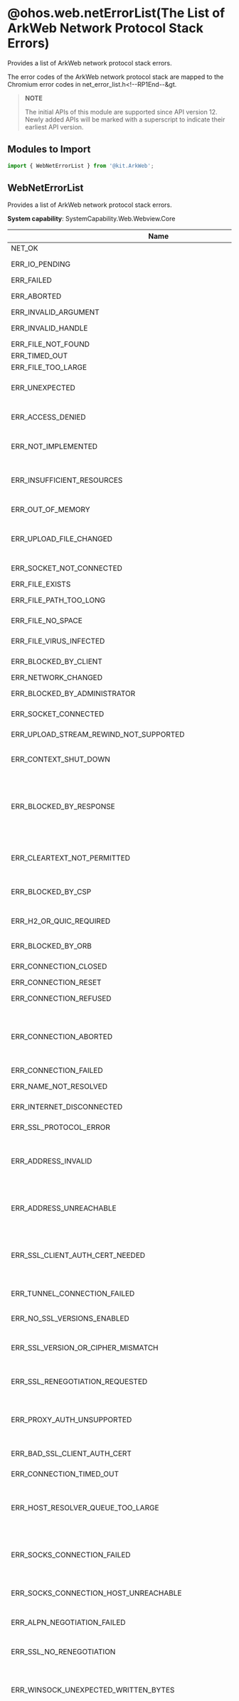 # @ohos.web.netErrorList(The List of ArkWeb Network Protocol Stack Errors)
<!--Kit: ArkWeb-->
<!--Subsystem: Web-->
<!--Owner: @aohui-->
<!--Designer: @yaomingliu-->
<!--Tester: @ghiker-->
<!--Adviser: @HelloCrease-->

Provides a list of ArkWeb network protocol stack errors.

The error codes of the ArkWeb network protocol stack are mapped to the Chromium error codes in <!--RP1-->net_error_list.h<!--RP1End--&gt.

> **NOTE**
> 
> The initial APIs of this module are supported since API version 12. Newly added APIs will be marked with a superscript to indicate their earliest API version.

## Modules to Import

```js
import { WebNetErrorList } from '@kit.ArkWeb';
```

## WebNetErrorList

Provides a list of ArkWeb network protocol stack errors.

**System capability**: SystemCapability.Web.Webview.Core

| Name         | Value| Description                                     |
| ------------- | -- |----------------------------------------- |
|NET_OK | 0 |  The access is normal. |
|ERR_IO_PENDING | -1 | The asynchronous I/O operation is pending.|
|ERR_FAILED | -2 | A common error occurs.|
|ERR_ABORTED | -3 | The operation is aborted.|
|ERR_INVALID_ARGUMENT | -4 | The parameter is invalid.|
|ERR_INVALID_HANDLE | -5 | The handle of the file descriptor is invalid.|
|ERR_FILE_NOT_FOUND | -6 | The file is not found.|
|ERR_TIMED_OUT | -7 | The operation times out.|
|ERR_FILE_TOO_LARGE | -8 | The file is too large.|
|ERR_UNEXPECTED | -9 | The problem is not expected or specifically handled.|
|ERR_ACCESS_DENIED | -10 | The access to resources other than the network is denied.|
|ERR_NOT_IMPLEMENTED | -11 | The operation fails because the function is not implemented.|
|ERR_INSUFFICIENT_RESOURCES | -12 | The resources required for system or program execution are insufficient.|
|ERR_OUT_OF_MEMORY | -13 | A memory overflow occurs.|
|ERR_UPLOAD_FILE_CHANGED | -14 | The file cannot be uploaded because the file modification time is not as expected.|
|ERR_SOCKET_NOT_CONNECTED | -15 | The socket is disconnected.|
|ERR_FILE_EXISTS | -16 | The file already exists.|
|ERR_FILE_PATH_TOO_LONG | -17 | The file path or file name is too long.|
|ERR_FILE_NO_SPACE | -18 | The disk space is insufficient. |
|ERR_FILE_VIRUS_INFECTED | -19 | The file contains viruses.|
|ERR_BLOCKED_BY_CLIENT | -20 | The request is blocked by the client.|
|ERR_NETWORK_CHANGED | -21 | The network is changed.|
|ERR_BLOCKED_BY_ADMINISTRATOR | -22 | The request is blocked by the administrator.|
|ERR_SOCKET_CONNECTED | -23 | The socket is already connected.|
|ERR_UPLOAD_STREAM_REWIND_NOT_SUPPORTED | -25 | The stream rewinding is not supported.|
|ERR_CONTEXT_SHUT_DOWN | -26 | The request fails because the context is closed.|
|ERR_BLOCKED_BY_RESPONSE | -27 | The request is blocked by response from headers such as X-Frame-Options, Content Security Policy, and Cross Origin Resource Policy.|
|ERR_CLEARTEXT_NOT_PERMITTED | -29 | The request fails because cleartext is not permitted by the system policy.|
|ERR_BLOCKED_BY_CSP | -30 | The request is blocked by the Content Security Policy.|
|ERR_H2_OR_QUIC_REQUIRED | -31 |  The request is blocked because there is no H/2 or QUIC session.|
|ERR_BLOCKED_BY_ORB | -32 | The request is blocked by CORB or ORB.|
|ERR_CONNECTION_CLOSED | -100 |  The connection has been closed.|
|ERR_CONNECTION_RESET | -101 |  The connection is reset.|
|ERR_CONNECTION_REFUSED | -102 | The connection is refused.|
|ERR_CONNECTION_ABORTED | -103 | The connection times out because the ACK message for sending data is not received. This may contain a FIN packet.|
|ERR_CONNECTION_FAILED | -104 |  The connection failed.|
|ERR_NAME_NOT_RESOLVED | -105 |  The domain name cannot be resolved.|
|ERR_INTERNET_DISCONNECTED | -106 | The Internet is disconnected.|
|ERR_SSL_PROTOCOL_ERROR | -107 | The SSL protocol is incorrect.|
|ERR_ADDRESS_INVALID | -108 |  The IP address or port number is invalid (for example, IP address 0 or port 0 cannot be connected).|
|ERR_ADDRESS_UNREACHABLE | -109 |  The IP address is unreachable. This means that there is no route to the specified host or network.|
|ERR_SSL_CLIENT_AUTH_CERT_NEEDED | -110 |  The server specifies that the client needs to provide an SSL certificate for authentication.|
|ERR_TUNNEL_CONNECTION_FAILED | -111 |  The tunnel connection to the proxy cannot be established.|
|ERR_NO_SSL_VERSIONS_ENABLED | -112 | No version of the SSL protocol is supported.|
|ERR_SSL_VERSION_OR_CIPHER_MISMATCH | -113 | The client and server do not support the common SSL protocol version or cipher suite.|
|ERR_SSL_RENEGOTIATION_REQUESTED | -114 | The server requests renegotiation (rehandshake).|
|ERR_PROXY_AUTH_UNSUPPORTED | -115 | The proxy requests authentication when the method for tunnel connection is not supported.|
|ERR_BAD_SSL_CLIENT_AUTH_CERT | -117 | The SSL client certificate is incorrect.|
|ERR_CONNECTION_TIMED_OUT | -118 | The connection times out.|
|ERR_HOST_RESOLVER_QUEUE_TOO_LARGE | -119 | The request in the queue is aborted because there are too many pending DNS resolutions.|
|ERR_SOCKS_CONNECTION_FAILED | -120 |  The connection between the SOCKS proxy server and the target host fails to be established.   |
|ERR_SOCKS_CONNECTION_HOST_UNREACHABLE | -121 | The domain name of the SOCKS proxy server is unreachable.|
|ERR_ALPN_NEGOTIATION_FAILED | -122 | The request for negotiating the standby protocol fails.|
|ERR_SSL_NO_RENEGOTIATION | -123 | The server sends an **SSL no_regregation** alert message.|
|ERR_WINSOCK_UNEXPECTED_WRITTEN_BYTES | -124 | Winsock sometimes reports that more data is written than is passed. This may be caused by LSP damage.|
|ERR_SSL_DECOMPRESSION_FAILURE_ALERT | -125 | The SSL peer sent a decompression failure alert to the local end. This usually occurs when the peer mistakenly believes that it supports DEFLATE compression.|
|ERR_SSL_BAD_RECORD_MAC_ALERT | -126 | The SSL peer sent a **bad_record_mac** alert to the local end. This may occur on a server that is not support DELEGATE.|
|ERR_PROXY_AUTH_REQUESTED | -127 | The proxy requests authentication for tunnel establishment.|
|ERR_PROXY_CONNECTION_FAILED | -130 | The connection to the proxy server cannot be established. This is because an error occurs when resolving the domain name or connecting to the socket. Note that this does not include failures during the HTTP CONNECT.|
|ERR_MANDATORY_PROXY_CONFIGURATION_FAILED | -131 |  The forcible proxy configuration cannot be used. Currently, this means that a mandatory PAC script cannot be obtained, parsed, or executed.|
|ERR_PRECONNECT_MAX_SOCKET_LIMIT | -133 | The limit of the socket pool is exceeded during pre-connection. Therefore, you do not need to try to pre-connect more sockets.|
|ERR_SSL_CLIENT_AUTH_PRIVATE_KEY_ACCESS_DENIED | -134 |  The access to the private key of the SSL client certificate is denied.|
|ERR_SSL_CLIENT_AUTH_CERT_NO_PRIVATE_KEY | -135 | The SSL client certificate does not have a private key.|
|ERR_PROXY_CERTIFICATE_INVALID | -136 |  The certificate provided by the HTTPS proxy is invalid.|
|ERR_NAME_RESOLUTION_FAILED | -137 | The domain name resolution (DNS) failed.|
|ERR_NETWORK_ACCESS_DENIED | -138 | The network is disabled.|
|ERR_TEMPORARILY_THROTTLED | -139 | This request was canceled due to throttling to avoid DDoS.|
|ERR_HTTPS_PROXY_TUNNEL_RESPONSE_REDIRECT | -140 |  The request for creating an SSL tunnel connection through the HTTPS proxy receives 302. (The response may contain the description of the request failure cause.)|
|ERR_SSL_CLIENT_AUTH_SIGNATURE_FAILED | -141 | The private key of the client certificate cannot be used to sign the CertificateVerify data in SSL handshake process.|
|ERR_MSG_TOO_BIG | -142 | The message is too large to be transmitted. (For example, UDP messages exceed the size threshold).|
|ERR_WS_PROTOCOL_ERROR | -145 | The WebSocket protocol is incorrect. This error indicates that the connection is being terminated due to a frame format error or a conflict with other protocols.|
|ERR_ADDRESS_IN_USE | -147 | The address is already in use.|
|ERR_SSL_HANDSHAKE_NOT_COMPLETED | -148 | The operation failed because the SSL handshake is not complete.|
|ERR_SSL_BAD_PEER_PUBLIC_KEY | -149 | The SSL public key is incorrect.|
|ERR_SSL_PINNED_KEY_NOT_IN_CERT_CHAIN | -150 | The received certificate does not match the public key specified by the built-in domain name.|
|ERR_CLIENT_AUTH_CERT_TYPE_UNSUPPORTED | -151 | The server's request for a client certificate is not supported by the local host.|
|ERR_SSL_DECRYPT_ERROR_ALERT | -153 | The SSL peer sent a **decrypt_error** alert to the local end. This error usually occurs when the peer cannot verify the signature (in CertificateVerify or ServerKeyExchange) or validate the Finished message.|
|ERR_WS_THROTTLE_QUEUE_TOO_LARGE | -154 | There are too many suspended WebSocketJob instances. Therefore, new Job instances are not pushed to the queue.|
|ERR_SSL_SERVER_CERT_CHANGED | -156 | The SSL server certificate is changed during renegotiation.|
|ERR_SSL_UNRECOGNIZED_NAME_ALERT | -159 | The SSL server sent a fatal unknown alert to the local end.|
|ERR_SOCKET_SET_RECEIVE_BUFFER_SIZE_ERROR | -160 | The receive buffer size of the socket is not set as requested.|
|ERR_SOCKET_SET_SEND_BUFFER_SIZE_ERROR | -161 | The send buffer size of the socket is not set as requested.|
|ERR_SOCKET_RECEIVE_BUFFER_SIZE_UNCHANGEABLE | -162 | The **setsockopt()** returned a success code, but the receive buffer size of the socket is not set as requested.|
|ERR_SOCKET_SEND_BUFFER_SIZE_UNCHANGEABLE | -163 | The **setsockopt()** returned a success code, but the send buffer size of the socket is not set as requested.|
|ERR_SSL_CLIENT_AUTH_CERT_BAD_FORMAT | -164 | The client certificate cannot be imported into the SSL library from the platform store.|
|ERR_ICANN_NAME_COLLISION | -166 | The host name is resolved to an IP address list containing the IPv4 address 127.0.53.53. This is a special IP address recommended by ICANN. It is used to indicate that there is a name conflict and remind administrators of potential problems.|
|ERR_SSL_SERVER_CERT_BAD_FORMAT | -167 | The SSL server provides a certificate that cannot be decoded. This is not a certificate error code because no X509Certificate object is available. This error is fatal.|
|ERR_CT_STH_PARSING_FAILED | -168 | The Certificate Transparency failed to parse the signed tree head.|
|ERR_CT_STH_INCOMPLETE | -169 | The Certificate Transparency parsed signed tree head successfully, but some information is missing.|
|ERR_UNABLE_TO_REUSE_CONNECTION_FOR_PROXY_AUTH | -170 | The attempt to re-send proxy authentication credentials failed because the AuthController has not generated the credentials yet. The caller should reconnect the AuthController.|
|ERR_CT_CONSISTENCY_PROOF_PARSING_FAILED | -171 | The Certificate Transparency failed to parse the consistency proof.|
|ERR_SSL_OBSOLETE_CIPHER | -172 | The SSL server requires an unsupported cipher suite, which has been deleted. This error will immediately occurs in a rollback of one or two versions after the cipher suite is deleted, after which the rollback will be deleted.|
|ERR_WS_UPGRADE | -173 | The WebSocket handshake is completed, the connection has been upgraded, and the URLRequest is canceled.|
|ERR_READ_IF_READY_NOT_IMPLEMENTED | -174 | The ReadIfReady of socket is not implemented. |
|ERR_NO_BUFFER_SPACE | -176 | No socket buffer space is available.|
|ERR_SSL_CLIENT_AUTH_NO_COMMON_ALGORITHMS | -177 | There is no common signature algorithm between the private key of the local end certificate and the preferences of the server.|
|ERR_EARLY_DATA_REJECTED | -178 | TLS 1.3 early data is rejected by the server. This error will be received before any data is returned from the socket. Retry the request when early data is disabled.|
|ERR_WRONG_VERSION_ON_EARLY_DATA | -179 | The TLS 1.3 early data version is incorrect.|
|ERR_TLS13_DOWNGRADE_DETECTED | -180 | TLS 1.3 is enabled, but an earlier version has been negotiated. This error indicates that it supports TLS 1.3. This is part of the security check in TLS 1.3, but it may also indicate that the user is using a problematic TLS-terminating proxy.|
|ERR_SSL_KEY_USAGE_INCOMPATIBLE | -181 | The server's certificate has a keyUsage extension that is incompatible with the negotiated TLS key exchange method.|
|ERR_INVALID_ECH_CONFIG_LIST | -182 | The ECHConfigList obtained through DNS cannot be resolved.|
|ERR_ECH_NOT_NEGOTIATED | -183 | ECH is enabled, but the server cannot decrypt ClientHello.|
|ERR_ECH_FALLBACK_CERTIFICATE_INVALID | -184 | ECH is enabled, the server cannot decrypt ClientHello message, and no certificate valid for the public name is provided.|
|ERR_CERT_COMMON_NAME_INVALID | -200 | The public name of the certificate used by the server in response does not match the host name. This may mean: 1. The attacker has redirected local traffic to their server and provided a certificate with a private key. 2. The server is incorrectly configured and uses an incorrect certificate to respond. 3. The user is on the wireless network and is redirected to the login page of the network. 4. The operating system uses the DNS search suffix, and the server does not have a certificate with such abbreviated name in the address box.|
|ERR_CERT_DATE_INVALID | -201 | The certificate has expired. This may mean: 1. The attacker provides an old certificate that they have obtained the private key. 2. The server is incorrectly configured and no valid certificate is provided. 3. The clock of the device is incorrect.|
|ERR_CERT_AUTHORITY_INVALID | -202 | The CA is not trusted. This may mean: 1. The attacker replaces a real certificate with a certificate that contains its public key and is signed by its cousin. 2. The server operator has a valid certificate from a CA that the local end does not know but should trust. 3. The server provides a self-signed certificate that cannot defend against active attackers.|
|ERR_CERT_CONTAINS_ERRORS | -203 | The certificate contains errors.|
|ERR_CERT_NO_REVOCATION_MECHANISM | -204 |There is no revocation mechanism for this certificate.|
|ERR_CERT_UNABLE_TO_CHECK_REVOCATION | -205 | Revocation information for this website's security certificate is not available. This may mean: 1. The attacker compromises the private key in the certificate and prevents the local end from discovering that the certificate has been revoked. 2. The certificate is not revoked, but the revocation server is busy or unavailable.|
|ERR_CERT_REVOKED | -206 | The certificate is revoked. The local end can ignore this error, but it should not do this.|
|ERR_CERT_INVALID | -207 |  The certificate is invalid. |
|ERR_CERT_WEAK_SIGNATURE_ALGORITHM | -208 | The server responds with a certificate signed with a weak signature algorithm.|
|ERR_CERT_NON_UNIQUE_NAME | -210 |  The domain name specified in the certificate is not unique.|
|ERR_CERT_WEAK_KEY | -211 | The server responds with a certificate that contains a weak key (for example, a small RSA key).|
|ERR_CERT_NAME_CONSTRAINT_VIOLATION | -212 | The certificate name constraint is violated.|
|ERR_CERT_VALIDITY_TOO_LONG | -213 | The certificate validity period is too long.|
|ERR_CERTIFICATE_TRANSPARENCY_REQUIRED | -214 |  The server does not provide Certificate Transparency information required for this connection.|
|ERR_CERT_SYMANTEC_LEGACY | -215 | The certificate is linked to the old Symantec directory that is no longer trusted.|
|ERR_CERT_KNOWN_INTERCEPTION_BLOCKED | -217 | The certificate is used for interception by an entity other than the device owner.|
|ERR_SSL_OBSOLETE_VERSION_OR_CIPHER | -218 | The connection uses an outdated version of SSL/TLS or password.|
|ERR_CERT_END | -219 | This error follows the previous error code.|
|ERR_INVALID_URL | -300 | The URL is invalid.|
|ERR_DISALLOWED_URL_SCHEME | -301 |  The URL scheme is not allowed to be used.|
|ERR_UNKNOWN_URL_SCHEME | -302 | The URL scheme is unknown.|
|ERR_INVALID_REDIRECT | -303 | The attempt to load a URL causes a redirection to an invalid URL.|
|ERR_TOO_MANY_REDIRECTS | -310 | There are too many redirections.|
|ERR_UNSAFE_REDIRECT | -311 | The redirection is unsafe.|
|ERR_UNSAFE_PORT | -312 | The port is unsafe.|
|ERR_INVALID_RESPONSE | -320 | The response is invalid.|
|ERR_INVALID_CHUNKED_ENCODING | -321 | The chunked encoding is invalid.|
|ERR_METHOD_UNSUPPORTED | -322 |	The method is not supported.|
|ERR_UNEXPECTED_PROXY_AUTH | -323 | The proxy authentication is unexpected.|
|ERR_EMPTY_RESPONSE | -324 | The response is empty.|
|ERR_RESPONSE_HEADERS_TOO_BIG | -325 | The value of response headers is too large.|
|ERR_PAC_SCRIPT_FAILED | -327 | The pac script is incorrect.|
|ERR_REQUEST_RANGE_NOT_SATISFIABLE | -328 | The request range cannot be met.|
|ERR_MALFORMED_IDENTITY | -329 | The identity used for authentication is invalid.|
|ERR_CONTENT_DECODING_FAILED | -330 | The response content failed to be decoded.|
|ERR_NETWORK_IO_SUSPENDED | -331 | The operation failed because all network I/Os are suspended.|
|ERR_SYN_REPLY_NOT_RECEIVED | -332 |	The **FLIP** data is received when **SYN_REPLY** is not received on the stream.|
|ERR_ENCODING_CONVERSION_FAILED | -333 | The response failed to be converted to the target encoding.|
|ERR_UNRECOGNIZED_FTP_DIRECTORY_LISTING_FORMAT | -334 | The format of the FTP directory list cannot be recognized.|
|ERR_NO_SUPPORTED_PROXIES | -336 | There is no supported proxy.|
|ERR_HTTP2_PROTOCOL_ERROR | -337 | The HTTP/2 protocol occurs error.|
|ERR_INVALID_AUTH_CREDENTIALS | -338 | The authentication credentials are invalid.|
|ERR_UNSUPPORTED_AUTH_SCHEME | -339 | The authentication scheme is not supported.|
|ERR_ENCODING_DETECTION_FAILED | -340 | The encoding detection failed.|
|ERR_MISSING_AUTH_CREDENTIALS | -341 | The authentication credentials are missing.|
|ERR_UNEXPECTED_SECURITY_LIBRARY_STATUS | -342 |	The security library status is unexpected.|
|ERR_MISCONFIGURED_AUTH_ENVIRONMENT | -343 | The authentication environment is incorrectly configured.|
|ERR_UNDOCUMENTED_SECURITY_LIBRARY_STATUS | -344 | The security library status is undocumented.|
|ERR_RESPONSE_BODY_TOO_BIG_TO_DRAIN | -345 | The response body is too big.|
|ERR_RESPONSE_HEADERS_MULTIPLE_CONTENT_LENGTH | -346 | The response has multiple Content-Length headers. |
|ERR_INCOMPLETE_HTTP2_HEADERS | -347 | The HTTP/2 headers are incomplete.|
|ERR_PAC_NOT_IN_DHCP | -348 | The PAC is not in DHCP.|
|ERR_RESPONSE_HEADERS_MULTIPLE_CONTENT_DISPOSITION | -349 | The response has multiple Content-Disposition headers.|
|ERR_RESPONSE_HEADERS_MULTIPLE_LOCATION | -350 | The response headers are in multiple locations.|
|ERR_HTTP2_SERVER_REFUSED_STREAM | -351 | The HTTP/2 server refuses the stream.|
|ERR_HTTP2_PING_FAILED | -352 |  The HTTP/2 ping failed.|
|ERR_CONTENT_LENGTH_MISMATCH | -354 | When the connection is closed, the number of bytes transmitted in the HTTP response body is less than the number of bytes advertised in the Content-Length header.|
|ERR_INCOMPLETE_CHUNKED_ENCODING | -355 | The HTTP response body is transmitted using chunked encoding, but the zero-length chunk is not sent to terminate the encoding when the connection is closed.|
|ERR_QUIC_PROTOCOL_ERROR | -356 | A QUIC protocol error occurs.|
|ERR_RESPONSE_HEADERS_TRUNCATED | -357 | The HTTP headers are truncated by the end of file (EOF).|
|ERR_QUIC_HANDSHAKE_FAILED | -358 | The QUIC encryption handshake failed. This means that the server cannot read any requests, so they may be resent.|
|ERR_HTTP2_INADEQUATE_TRANSPORT_SECURITY | -360 | The transport security is inadequate to HTTP/2.|
|ERR_HTTP2_FLOW_CONTROL_ERROR | -361 | The peer violates HTTP/2 flow control.|
|ERR_HTTP2_FRAME_SIZE_ERROR | -362 | The peer sends an HTTP/2 frame of an incorrect size.|
|ERR_HTTP2_COMPRESSION_ERROR | -363 | The decoding or encoding of the compressed HTTP/2 headers failed.|
|ERR_PROXY_AUTH_REQUESTED_WITH_NO_CONNECTION | -364 | The requested proxy authentication does not have a valid client socket handle.|
|ERR_HTTP_1_1_REQUIRED | -365 | The HTTP/2 session receives an **HTTP_1_1_REQUIRED** error code.|
|ERR_PROXY_HTTP_1_1_REQUIRED | -366 | The **HTTP_1_1_REQUIRED** error code is received when the HTTP/2 session proxy is used.|
|ERR_PAC_SCRIPT_TERMINATED | -367 | The PAC script has been terminated and must be reloaded.|
|ERR_INVALID_HTTP_RESPONSE | -370 | The server should return an **HTTP/1.x** response. But it returns an **HTTP/0.9** response.|
|ERR_CONTENT_DECODING_INIT_FAILED | -371 | The content decoding failed to be initialized.|
|ERR_HTTP2_RST_STREAM_NO_ERROR_RECEIVED | -372 | An **HTTP/2 RST_STREAM** frame with **NO_ERROR** is received. This error should be handled internally by HTTP/2 and should not exceed the SpdyStream layer.|
|ERR_HTTP2_PUSHED_STREAM_NOT_AVAILABLE | -373 | The pushed stream claimed by the request is not available.|
|ERR_HTTP2_CLAIMED_PUSHED_STREAM_RESET_BY_SERVER | -374 | The claimed pushed stream is reset by the server. In this case, the request should be retried.|
|ERR_TOO_MANY_RETRIES | -375 | The number of HTTP transaction retries is too large due to invalid authentication or certificate.|
|ERR_HTTP2_STREAM_CLOSED | -376 | An HTTP/2 frame is received on the closed stream.|
|ERR_HTTP2_CLIENT_REFUSED_STREAM | -377 | The client refuses an HTTP/2 stream.|
|ERR_HTTP2_PUSHED_RESPONSE_DOES_NOT_MATCH | -378 | Based on the matched URL and request header, an HTTP/2 push stream is received by the request, but the pushed response header does not match the request.|
|ERR_HTTP_RESPONSE_CODE_FAILURE | -379 | The server returns a **non-2xx** HTTP response code.|
|ERR_QUIC_UNKNOWN_CERT_ROOT | -380 | The certificate displayed on the QUIC connection is not linked to a known root certificate, and the connected original server is not in the list of domain names that allow unknown root certificates.|
|ERR_QUIC_GOAWAY_REQUEST_CAN_BE_RETRIED | -381 | A **GOAWAY** frame has been received, indicating that the request has not been processed and therefore can be safely retried on a different connection.|
|ERR_TOO_MANY_ACCEPT_CH_RESTARTS | -382 | The **ACCEPT_CH_RESTARTS** has been triggered too many times.|
| | -383 | In the same request, the IP address space of the remote endpoint is different from the previous one. Cache entries for any affected requests should be marked as invalid.|
|ERR_CACHED_IP_ADDRESS_SPACE_BLOCKED_BY_LOCAL_NETWORK_ACCESS_POLICY | -384 | The cached IP address space of the remote endpoint is blocked by a local network access policy.|
|ERR_CACHE_MISS | -400 |	There is no requested entry in the cache.|
|ERR_CACHE_READ_FAILURE | -401 | The data cannot be read from the disk cache.|
|ERR_CACHE_WRITE_FAILURE | -402 | The data cannot be written to the disk cache.|
|ERR_CACHE_OPERATION_UNSUPPORTED | -403 | The entry does not support this operation.|
|ERR_CACHE_OPEN_FAILURE | -404 | The disk cache could not open this entry.|
|ERR_CACHE_CREATE_FAILURE | -405 | The disk cache could not create this entry.|
|ERR_CACHE_RACE | -406 | Multiple transactions are competing to create disk cache entries.|
|ERR_CACHE_CHECKSUM_READ_FAILURE | -407 | The cache could not read the checksum on the entry.|
|ERR_CACHE_CHECKSUM_MISMATCH | -408 | An entry with an invalid checksum is found in the cache.|
|ERR_CACHE_LOCK_TIMEOUT | -409 | The HTTP cache contains error code.|
|ERR_CACHE_AUTH_FAILURE_AFTER_READ | -410 | A challenge is received after the transaction reads some data, but the credentials are unavailable.|
|ERR_CACHE_ENTRY_NOT_SUITABLE | -411 | The entry is not suitable for the cache.|
|ERR_CACHE_DOOM_FAILURE | -412 | The disk cache cannot delete this entry.|
|ERR_CACHE_OPEN_OR_CREATE_FAILURE | -413 | The disk cache could not open or create this entry.|
|ERR_INSECURE_RESPONSE | -501 | The response from the server is insecure (for example, there is a certificate error).|
|ERR_NO_PRIVATE_KEY_FOR_CERT | -502 | The client certificate failed to be imported because the user's key database does not have a private key.|
|ERR_ADD_USER_CERT_FAILED | -503 | The certificate failed to be added to the operating system database.|
|ERR_INVALID_SIGNED_EXCHANGE | -504 |The signed exchange is invalid.|
|ERR_INVALID_WEB_BUNDLE | -505 | The Web Bundle resources are invalid.|
|ERR_TRUST_TOKEN_OPERATION_FAILED | -506 | The request for performing the Trust Tokens protocol operation failed. The possible causes include prerequisite failure, internal error, and bad response.|
|ERR_TRUST_TOKEN_OPERATION_SUCCESS_WITHOUT_SENDING_REQUEST | -507 | When processing an operation execution request related to the Trust Tokens protocol, the system performs the Trust Tokens operation in the request, but does not send the request to the specified destination.|
|ERR_FTP_FAILED | -601 | The FTP control connection command failed.|
|ERR_FTP_SERVICE_UNAVAILABLE | -602 | The server cannot meet the request. This is a temporary error. The FTP response code is 421.|
|ERR_FTP_TRANSFER_ABORTED | -603 | The server has aborted the transfer. The FTP response code is 426.|
|ERR_FTP_FILE_BUSY | -604 | The file is in use, or some other temporary error occurs when the file is opened. The FTP response code is 450.|
|ERR_FTP_SYNTAX_ERROR | -605 | The server rejects the command from the local end due to a syntax error. The FTP response code is 500 or 501.|
|ERR_FTP_COMMAND_UNSUPPORTED | -606 | The server does not support the command sent by the local end. The FTP response code is 502 or 504.|
|ERR_FTP_BAD_COMMAND_SEQUENCE | -607 | The server rejects the commands from the local end because the local end does not send the commands in the correct sequence. The FTP response code is 503.|
|ERR_PKCS12_IMPORT_BAD_PASSWORD | -701 | The **PKCS #12** file cannot be imported because the password is incorrect.|
|ERR_PKCS12_IMPORT_FAILED | -702 | The **PKCS #12** file cannot be imported due to other errors.|
|ERR_IMPORT_CA_CERT_NOT_CA | -703 | The CA certificate cannot be imported because it is not a real CA certificate.|
|ERR_IMPORT_CERT_ALREADY_EXISTS | -704 | The certificate cannot be imported because it already exists in the database.|
|ERR_IMPORT_CA_CERT_FAILED | -705 | The CA failed to be imported due to other errors.|
|ERR_IMPORT_SERVER_CERT_FAILED | -706 | The server certificate failed to be imported due to some internal errors.|
|ERR_PKCS12_IMPORT_INVALID_MAC | -707 | The **PKCS #12** file failed to be imported because the message authentication code (MAC) is invalid.|
|ERR_PKCS12_IMPORT_INVALID_FILE | -708 | The **PKCS #12** file failed to be imported because the file is invalid or corrupted.|
|ERR_PKCS12_IMPORT_UNSUPPORTED | -709 | The **PKCS #12** file failed to be imported because the feature is not supported.|
|ERR_KEY_GENERATION_FAILED | -710 | The key generation failed.|
|ERR_PRIVATE_KEY_EXPORT_FAILED | -712 | The private key failed to be exported.|
|ERR_SELF_SIGNED_CERT_GENERATION_FAILED | -713 | The self-signed certificate generation failed.|
|ERR_CERT_DATABASE_CHANGED | -714 | The certificate database is changed.|
|ERR_CERT_VERIFIER_CHANGED | -716 | The certificate verifier configuration is changed.|
|ERR_DNS_MALFORMED_RESPONSE | -800 | The DNS resolver receives a response that the format is incorrect.|
|ERR_DNS_SERVER_REQUIRES_TCP | -801 | The DNS server requires TCP.|
|ERR_DNS_SERVER_FAILED | -802 | The DNS server failed. This error code is returned for all the following cases: 1-Incorrect format: The name server cannot interpret the query with an incorrect format. 2-Server failure: The name server cannot process the query due to its own problems. 3-Not Implemented: The name server does not support the query type of the request. 4-Rejection: The name server refuses to perform the specified operation for policy reasons.|
|ERR_DNS_TIMED_OUT | -803 | The DNS transaction times out.|
|ERR_DNS_CACHE_MISS | -804 | The entry is not found in the cache or other local sources.|
|ERR_DNS_SEARCH_EMPTY | -805 | The suffix search list rule prevents the resolution of a given host name.|
|ERR_DNS_SORT_ERROR | -806 |	Addresses are not sorted according to RFC 3484.|
|ERR_DNS_SECURE_RESOLVER_HOSTNAME_RESOLUTION_FAILED | -808 | The host name of the DNS-over-HTTPS server cannot be resolved.|
|ERR_DNS_NAME_HTTPS_ONLY | -809 | DNS has identified that the request is prohibited due to insecure connections (HTTP/WS). The application should handle this error like HTTP redirection, redirecting the connection to secure HTTPS or WSS.|
|ERR_DNS_REQUEST_CANCELED | -810 | All DNS requests related to this task are canceled.|
|ERR_DNS_NO_MATCHING_SUPPORTED_ALPN | -811 | The host name resolution of the HTTPS record is not resolved using the ALPN value of the supported protocol.|
